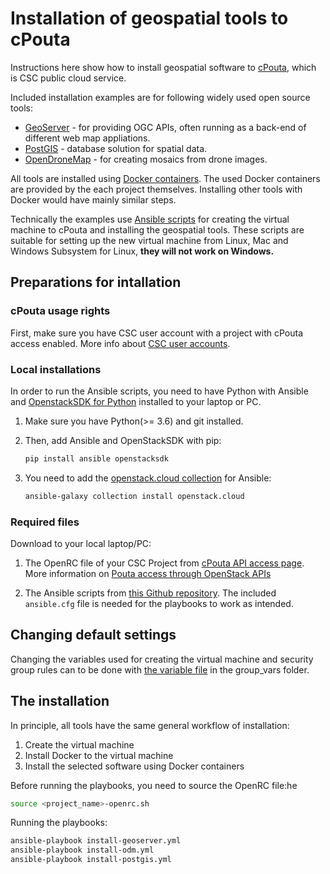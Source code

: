 # Installation of geospatial tools to cPouta

Instructions here show how to install geospatial software to [cPouta](https://docs.csc.fi/cloud/pouta/), which is CSC public cloud service. 

Included installation examples are for following widely used open source tools:
* [GeoServer](https://geoserver.org/) - for providing OGC APIs, often running as a back-end of different web map appliations.
* [PostGIS](https://postgis.net/) - database solution for spatial data.
* [OpenDroneMap](https://www.opendronemap.org/) - for creating mosaics from drone images.

All tools are installed using [Docker containers](https://www.docker.com/). The used Docker containers are provided by the each project themselves. Installing other tools with Docker would have mainly similar steps.

Technically the examples use [Ansible scripts](https://www.ansible.com/) for creating the virtual machine to cPouta and installing the geospatial tools. These scripts are suitable for setting up the new virtual machine from Linux, Mac and Windows Subsystem for Linux, **they will not work on Windows.**

## Preparations for intallation

### cPouta usage rights
First, make sure you have CSC user account with a project with cPouta access enabled. More info about [CSC user accounts](https://docs.csc.fi/accounts/).

### Local installations
In order to run the Ansible scripts, you need to have Python with Ansible and [OpenstackSDK for Python](https://pypi.org/project/openstacksdk/) installed to your laptop or PC. 

1. Make sure you have Python(>= 3.6) and git installed.
1. Then, add Ansible and OpenStackSDK with pip:
   
   ```bash
   pip install ansible openstacksdk
   ```
2. You need to add the [openstack.cloud collection](https://docs.ansible.com/ansible/latest/collections/openstack/cloud/index.html) for Ansible:
   
   ```bash
   ansible-galaxy collection install openstack.cloud
   ```

### Required files 

Download to your local laptop/PC:
1. The OpenRC file of your CSC Project from [cPouta API access page](https://pouta.csc.fi/dashboard/project/api_access/). More information on [Pouta access through OpenStack APIs](https://docs.csc.fi/cloud/pouta/api-access/)

2. The Ansible scripts from [this Github repository](https://github.com/csc-training/geocomputing?tab=readme-ov-file#download). The included `ansible.cfg` file is needed for the playbooks to work as intended.

## Changing default settings

Changing the variables used for creating the virtual machine and security group rules can to be done with [the variable file](group_vars/all.yml) in the group_vars folder.

## The installation

In principle, all tools have the same general workflow of installation:
1. Create the virtual machine
2. Install Docker to the virtual machine
3. Install the selected software using Docker containers

Before running the playbooks, you need to source the OpenRC file:he 

```bash
source <project_name>-openrc.sh
```

Running the playbooks:

```bash
ansible-playbook install-geoserver.yml
ansible-playbook install-odm.yml
ansible-playbook install-postgis.yml
```


